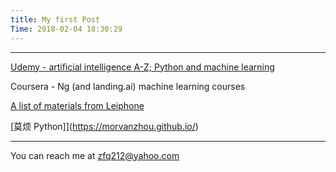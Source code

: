 ```yaml
---
title: My first Post
Time: 2018-02-04 18:30:29
---
```


---

[Udemy - artificial intelligence A-Z; Python and machine learning](https://www.udemy.com/home/my-courses/learning/)


Coursera - Ng (and landing.ai) machine learning courses

[A list of materials from Leiphone](https://www.leiphone.com/news/201801/pM48Ekleds2b6j5i.html)

[莫烦 Python]](https://morvanzhou.github.io/)

---
You can reach me at zfq212@yahoo.com
